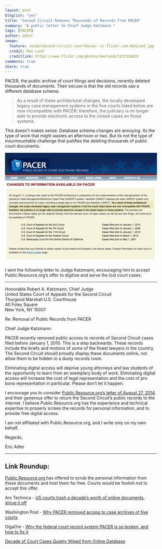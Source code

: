 ```yaml
---
layout: post
bloglist: "yes"
title: "Second Circuit Removes Thousands of Records from PACER"
summary: "A public letter to Chief Judge Katzmann."
tags: [PACER]
author: adler
image:
  feature: /wide/second-circuit-courthouse--cc-flickr.com-KenLund.jpg
  credit: Ken Lund
  creditlink: https://www.flickr.com/photos/kenlund/7237324632
comments: true
share: true
---
```


PACER, the public archive of court filings and decisions, recently deleted thousands of documents. Their excuse is that the old records use a different database schema.  

> As a result of these architectural changes, the locally developed legacy case management systems in the five courts listed below are now incompatible with PACER; therefore, the judiciary is no longer able to provide electronic access to the closed cases on those systems.

This doesn't makes sense. Database schema changes are annoying. Its the type of work that might wastes an afternoon or two. But its not the type of insurmountable challenge that justifies the deleting thousands of public court documents.  


<img src="/images/pacer-records-deleted.png">


I sent the following letter to Judge Katzmann, encouraging him to accept Public.Resource.org’s offer to digitize and serve the lost court cases. 

- - - 

<p>Honorable Robert A. Katzmann, Chief Judge<br>
United States Court of Appeals for the Second Circuit <br>
Thurgood Marshall U.S. Courthouse<br>
40 Foley Square<br>
New York, NY 10007</p>


Re: Removal of Public Records from PACER


Chief Judge Katzmann:

PACER recently removed public access to records of Second Circuit cases filed before January 1, 2010. This is a step backwards. These records include the briefs and motions of some of the finest lawyers in the country. The Second Circuit should proudly display these documents online, not allow them to be hidden in a dusty records room. 

Eliminating digital access will deprive young attorneys and law students of the opportunity to learn from an exemplary body of work. Eliminating digital access will increase the cost of legal representation and the cost of pro bono representation in particular. Please don’t let it happen. 

I encourage you to consider [Public.Resource.org’s letter of August 27, 2014](https://law.resource.org/pacer/ca2.uscourts.gov.20140827.pdf), and their generous offer to return the Second Circuit’s public records to the internet. I believe Public.Resource.org has the experience and technical expertise to properly screen the records for personal information, and to provide free digital access.  

I am not affiliated with Public.Resource.org, and I write only on my own behalf. 


Regards, 

Eric Adler


- - - 

## Link Roundup:

[Public.Resource.org ](https://law.resource.org/pacer/ca2.uscourts.gov.20140827.pdf) has offered to scrub the personal information from these documents and host them for free. Courts would be foolish not to accept this offer. 


Ars Technica - [US courts trash a decade’s worth of online documents, shrug it off](http://arstechnica.com/tech-policy/2014/08/us-courts-trash-a-decades-worth-of-documents-shrug-it-off)

Washington Post - [Why PACER removed access to case archives of five courts](http://www.washingtonpost.com/blogs/the-switch/wp/2014/08/26/why-pacer-removed-access-to-case-archives-of-five-courts/)

GigaOm - [Why the federal court record system PACER is so broken, and how to fix it](https://gigaom.com/2014/08/27/why-the-federal-court-record-system-pacer-is-so-broken-and-how-to-fix-it/)

[Decade of Court Cases Quietly Wiped from Online Database](http://www.commondreams.org/news/2014/08/28/decade-court-cases-quietly-wiped-online-database)

